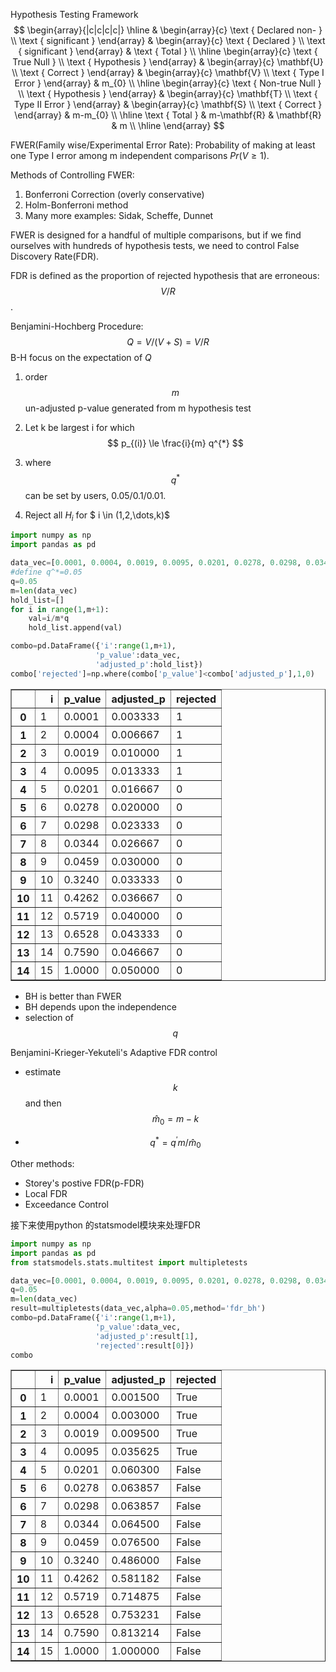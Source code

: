 Hypothesis Testing Framework
$$
\begin{array}{|c|c|c|c|}
\hline & \begin{array}{c}
\text { Declared non- } \\
\text { significant }
\end{array} & \begin{array}{c}
\text { Declared } \\
\text { significant }
\end{array} & \text { Total } \\
\hline \begin{array}{c}
\text { True Null } \\
\text { Hypothesis }
\end{array} & \begin{array}{c}
\mathbf{U} \\
\text { Correct }
\end{array} & \begin{array}{c}
\mathbf{V} \\
\text { Type I Error }
\end{array} & m_{0} \\
\hline \begin{array}{c}
\text { Non-true Null } \\
\text { Hypothesis }
\end{array} & \begin{array}{c}
\mathbf{T} \\
\text { Type II Error }
\end{array} & \begin{array}{c}
\mathbf{S} \\
\text { Correct }
\end{array} & m-m_{0} \\
\hline \text { Total } & m-\mathbf{R} & \mathbf{R} & m \\
\hline
\end{array}
$$

FWER(Family wise/Experimental Error Rate):
Probability of making at least one Type I error among  m independent comparisons $Pr(V\ge 1)$.

Methods of Controlling FWER:

1. Bonferroni Correction (overly conservative)
2. Holm-Bonferroni method
3. Many more examples: Sidak, Scheffe, Dunnet

FWER is designed for a handful of multiple comparisons, but if we find ourselves with hundreds of hypothesis tests, we need to control False Discovery Rate(FDR).

FDR is defined as the proportion of rejected hypothesis that are erroneous: $$V/R$$. 

Benjamini-Hochberg Procedure:
$$
Q=V/(V+S)=V/R
$$
B-H focus on the expectation of $Q$

 1. order $$m$$ un-adjusted p-value generated from m hypothesis test

 2. Let k be largest i for which 
 $$
p_{(i)} \le \frac{i}{m} q^{*}
 $$
 
 
 3. where $$q^*$$ can be set by users, 0.05/0.1/0.01.

4. Reject all $H_i$ for $ i \in (1,2,\dots,k)$


```python
import numpy as np
import pandas as pd
```


```python
data_vec=[0.0001, 0.0004, 0.0019, 0.0095, 0.0201, 0.0278, 0.0298, 0.0344, 0.0459, 0.3240, 0.4262, 0.5719, 0.6528, 0.7590, 1.000]
#define q^*=0.05
q=0.05
m=len(data_vec)
hold_list=[]
for i in range(1,m+1):
    val=i/m*q
    hold_list.append(val)

combo=pd.DataFrame({'i':range(1,m+1),
                   'p_value':data_vec,
                   'adjusted_p':hold_list})
combo['rejected']=np.where(combo['p_value']<combo['adjusted_p'],1,0)

```






<table border="1" class="dataframe">
  <thead>
    <tr style="text-align: right;">
      <th></th>
      <th>i</th>
      <th>p_value</th>
      <th>adjusted_p</th>
      <th>rejected</th>
    </tr>
  </thead>
  <tbody>
    <tr>
      <th>0</th>
      <td>1</td>
      <td>0.0001</td>
      <td>0.003333</td>
      <td>1</td>
    </tr>
    <tr>
      <th>1</th>
      <td>2</td>
      <td>0.0004</td>
      <td>0.006667</td>
      <td>1</td>
    </tr>
    <tr>
      <th>2</th>
      <td>3</td>
      <td>0.0019</td>
      <td>0.010000</td>
      <td>1</td>
    </tr>
    <tr>
      <th>3</th>
      <td>4</td>
      <td>0.0095</td>
      <td>0.013333</td>
      <td>1</td>
    </tr>
    <tr>
      <th>4</th>
      <td>5</td>
      <td>0.0201</td>
      <td>0.016667</td>
      <td>0</td>
    </tr>
    <tr>
      <th>5</th>
      <td>6</td>
      <td>0.0278</td>
      <td>0.020000</td>
      <td>0</td>
    </tr>
    <tr>
      <th>6</th>
      <td>7</td>
      <td>0.0298</td>
      <td>0.023333</td>
      <td>0</td>
    </tr>
    <tr>
      <th>7</th>
      <td>8</td>
      <td>0.0344</td>
      <td>0.026667</td>
      <td>0</td>
    </tr>
    <tr>
      <th>8</th>
      <td>9</td>
      <td>0.0459</td>
      <td>0.030000</td>
      <td>0</td>
    </tr>
    <tr>
      <th>9</th>
      <td>10</td>
      <td>0.3240</td>
      <td>0.033333</td>
      <td>0</td>
    </tr>
    <tr>
      <th>10</th>
      <td>11</td>
      <td>0.4262</td>
      <td>0.036667</td>
      <td>0</td>
    </tr>
    <tr>
      <th>11</th>
      <td>12</td>
      <td>0.5719</td>
      <td>0.040000</td>
      <td>0</td>
    </tr>
    <tr>
      <th>12</th>
      <td>13</td>
      <td>0.6528</td>
      <td>0.043333</td>
      <td>0</td>
    </tr>
    <tr>
      <th>13</th>
      <td>14</td>
      <td>0.7590</td>
      <td>0.046667</td>
      <td>0</td>
    </tr>
    <tr>
      <th>14</th>
      <td>15</td>
      <td>1.0000</td>
      <td>0.050000</td>
      <td>0</td>
    </tr>
  </tbody>
</table>


* BH is better than FWER
* BH depends upon the independence
* selection of $$q$$

Benjamini-Krieger-Yekuteli's Adaptive FDR control
* estimate $$k$$ and then $$\hat{m}_0=m-k$$

* $$
  q^*=q^{'}m/\hat{m}_0
  $$

  

Other methods: 
* Storey's postive FDR(p-FDR)
* Local FDR
* Exceedance Control

接下来使用python 的statsmodel模块来处理FDR


```python
import numpy as np
import pandas as pd
from statsmodels.stats.multitest import multipletests
```


```python
data_vec=[0.0001, 0.0004, 0.0019, 0.0095, 0.0201, 0.0278, 0.0298, 0.0344, 0.0459, 0.3240, 0.4262, 0.5719, 0.6528, 0.7590, 1.000]
q=0.05
m=len(data_vec)
result=multipletests(data_vec,alpha=0.05,method='fdr_bh')
combo=pd.DataFrame({'i':range(1,m+1),
                   'p_value':data_vec,
                   'adjusted_p':result[1],
                   'rejected':result[0]})
combo
```



<table border="1" class="dataframe">
  <thead>
    <tr style="text-align: right;">
      <th></th>
      <th>i</th>
      <th>p_value</th>
      <th>adjusted_p</th>
      <th>rejected</th>
    </tr>
  </thead>
  <tbody>
    <tr>
      <th>0</th>
      <td>1</td>
      <td>0.0001</td>
      <td>0.001500</td>
      <td>True</td>
    </tr>
    <tr>
      <th>1</th>
      <td>2</td>
      <td>0.0004</td>
      <td>0.003000</td>
      <td>True</td>
    </tr>
    <tr>
      <th>2</th>
      <td>3</td>
      <td>0.0019</td>
      <td>0.009500</td>
      <td>True</td>
    </tr>
    <tr>
      <th>3</th>
      <td>4</td>
      <td>0.0095</td>
      <td>0.035625</td>
      <td>True</td>
    </tr>
    <tr>
      <th>4</th>
      <td>5</td>
      <td>0.0201</td>
      <td>0.060300</td>
      <td>False</td>
    </tr>
    <tr>
      <th>5</th>
      <td>6</td>
      <td>0.0278</td>
      <td>0.063857</td>
      <td>False</td>
    </tr>
    <tr>
      <th>6</th>
      <td>7</td>
      <td>0.0298</td>
      <td>0.063857</td>
      <td>False</td>
    </tr>
    <tr>
      <th>7</th>
      <td>8</td>
      <td>0.0344</td>
      <td>0.064500</td>
      <td>False</td>
    </tr>
    <tr>
      <th>8</th>
      <td>9</td>
      <td>0.0459</td>
      <td>0.076500</td>
      <td>False</td>
    </tr>
    <tr>
      <th>9</th>
      <td>10</td>
      <td>0.3240</td>
      <td>0.486000</td>
      <td>False</td>
    </tr>
    <tr>
      <th>10</th>
      <td>11</td>
      <td>0.4262</td>
      <td>0.581182</td>
      <td>False</td>
    </tr>
    <tr>
      <th>11</th>
      <td>12</td>
      <td>0.5719</td>
      <td>0.714875</td>
      <td>False</td>
    </tr>
    <tr>
      <th>12</th>
      <td>13</td>
      <td>0.6528</td>
      <td>0.753231</td>
      <td>False</td>
    </tr>
    <tr>
      <th>13</th>
      <td>14</td>
      <td>0.7590</td>
      <td>0.813214</td>
      <td>False</td>
    </tr>
    <tr>
      <th>14</th>
      <td>15</td>
      <td>1.0000</td>
      <td>1.000000</td>
      <td>False</td>
    </tr>
  </tbody>
</table>



